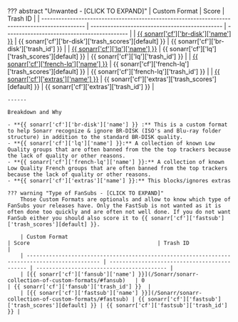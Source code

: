 ??? abstract "Unwanted - [CLICK TO EXPAND]"
    | Custom Format                                                                                 | Score                                          | Trash ID                                    |
    | --------------------------------------------------------------------------------------------- | ---------------------------------------------- | ------------------------------------------- |
    | [{{ sonarr['cf']['br-disk']['name'] }}](/Sonarr/sonarr-collection-of-custom-formats/#br-disk) | {{ sonarr['cf']['br-disk']['trash_scores'][default] }}   | {{ sonarr['cf']['br-disk']['trash_id'] }}   |
    | [{{ sonarr['cf']['lq']['name'] }}](/Sonarr/sonarr-collection-of-custom-formats/#lq)           | {{ sonarr['cf']['lq']['trash_scores'][default] }}        | {{ sonarr['cf']['lq']['trash_id'] }}        |
    | [{{ sonarr['cf']['french-lq']['name'] }}](/Sonarr/sonarr-collection-of-custom-formats/#fr-lq) | {{ sonarr['cf']['french-lq']['trash_scores'][default] }} | {{ sonarr['cf']['french-lq']['trash_id'] }} |
    | [{{ sonarr['cf']['extras']['name'] }}](/Sonarr/sonarr-collection-of-custom-formats/#extras)   | {{ sonarr['cf']['extras']['trash_scores'][default] }}    | {{ sonarr['cf']['extras']['trash_id'] }}    |

    ------

    Breakdown and Why

    - **{{ sonarr['cf']['br-disk']['name'] }} :** This is a custom format to help Sonarr recognize & ignore BR-DISK (ISO's and Blu-ray folder structure) in addition to the standard BR-DISK quality.
    - **{{ sonarr['cf']['lq']['name'] }}:** A collection of known Low Quality groups that are often banned from the the top trackers because the lack of quality or other reasons.
    - **{{ sonarr['cf']['french-lq']['name'] }}:** A collection of known Low Quality French groups that are often banned from the top trackers because the lack of quality or other reasons.
    - **{{ sonarr['cf']['extras']['name'] }}:** This blocks/ignores extras

    ??? warning "Type of FanSubs - [CLICK TO EXPAND]"
        Those Custom Formats are optionals and allow to know which type of FanSubs your releases have. Only the FastSub is not wanted as it is often done too quickly and are often not well done. If you do not want FanSub either you should also score it to {{ sonarr['cf']['fastsub']['trash_scores'][default] }}.

        | Custom Format                                                                                 | Score                                        | Trash ID                                  |
        | --------------------------------------------------------------------------------------------- | -------------------------------------------- | ----------------------------------------- |
        | [{{ sonarr['cf']['fansub']['name'] }}](/Sonarr/sonarr-collection-of-custom-formats/#fansub)   | 0                                            | {{ sonarr['cf']['fansub']['trash_id'] }}  |
        | [{{ sonarr['cf']['fastsub']['name'] }}](/Sonarr/sonarr-collection-of-custom-formats/#fastsub) | {{ sonarr['cf']['fastsub']['trash_scores'][default] }} | {{ sonarr['cf']['fastsub']['trash_id'] }} |

